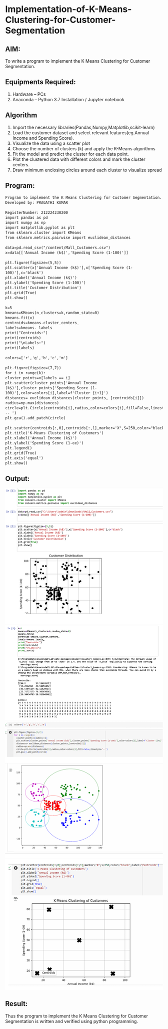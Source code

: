 # Implementation-of-K-Means-Clustering-for-Customer-Segmentation

## AIM:
To write a program to implement the K Means Clustering for Customer Segmentation.

## Equipments Required:
1. Hardware – PCs
2. Anaconda – Python 3.7 Installation / Jupyter notebook

## Algorithm
1.  Import the necessary libraries(Pandas,Numpy,Matplotlib,scikit-learn)
2. Load the customer dataset and select relevant features(eg.Annual Income and Spending
 Score).
3. Visualize the data using a scatter plot
4. Choose the number of clusters (k) and apply the K-Means algorithms
5. Fit the model and predict the cluster for each data point.
6. Plot the clustered data with different colors and mark the cluster centers.
7. Draw minimum enclosing circles around each cluster to visualize spread

## Program:
```
Program to implement the K Means Clustering for Customer Segmentation.
Developed by: PRAGATHI KUMAR

RegisterNumber: 212224230200
import pandas as pd
import numpy as np
import matplotlib.pyplot as plt
from sklearn.cluster import KMeans
from sklearn.metrics.pairwise import euclidean_distances

data=pd.read_csv("/content/Mall_Customers.csv")
x=data[['Annual Income (k$)','Spending Score (1-100)']]

plt.figure(figsize=(5,5))
plt.scatter(x['Annual Income (k$)'],x['Spending Score (1-100)'],c='black')
plt.xlabel('Annual Income (k$)')
plt.ylabel('Spending Score (1-100)')
plt.title('Customer Distribution')
plt.grid(True)
plt.show()

k=5
kmeans=KMeans(n_clusters=k,random_state=0)
kmeans.fit(x)
centroids=kmeans.cluster_centers_
labels=kmeans. labels
print("Centroids:")
print(centroids)
print("\nLabels:")
print(labels)

colors=['r','g','b','c','m']

plt.figure(figsize=(7,7))
for i in range(k):
cluster_points=x[labels == i]
plt.scatter(cluster_points['Annual Income (k$)'],cluster_points['Spending Score (1-100)'],color=colors[i],label=f'Cluster {i+1}')
distances= euclidean_distances(cluster_points, [centroids[i]])
radius=np.max(distances)
circle=plt.Circle(centroids[i],radius,color=colors[i],fill=False,linestyle=' -- ')
plt.gca().add_patch(circle)

plt.scatter(centroids[:,0],centroids[:,1],marker='X",S=250,color="black',label='centroids")
plt.title('K-Means Clustering of Customers')
plt.xlabel('Annual Income (k$)')
plt.ylabel('Spending Score (1-ee)')
plt.legend()
plt.grid(True)
plt.axis('equal')
plt.show()
```

## Output:
![alt text](image.png)
![alt text](image-1.png)
![alt text](image-2.png)
![alt text](image-3.png)



## Result:
Thus the program to implement the K Means Clustering for Customer Segmentation is written and verified using python programming.
